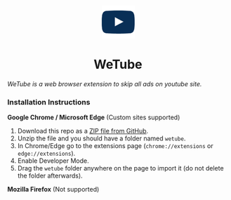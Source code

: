 <p align="center">
  <img src="./src/images/128.png" width="75" height="75"/>
</p>

<h1 align="center">WeTube</h1>

_WeTube is a web browser extension to skip all ads on youtube site._

### Installation Instructions

**Google Chrome / Microsoft Edge** (Custom sites supported)

1. Download this repo as a [ZIP file from GitHub](https://github.com/lupmit/wetube/releases/latest).
1. Unzip the file and you should have a folder named `wetube`.
1. In Chrome/Edge go to the extensions page (`chrome://extensions` or `edge://extensions`).
1. Enable Developer Mode.
1. Drag the `wetube` folder anywhere on the page to import it (do not delete the folder afterwards).

**Mozilla Firefox** (Not supported)
